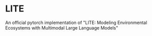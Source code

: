# LITE
An official pytorch implementation of "LITE: Modeling Environmental Ecosystems with Multimodal Large Language Models"
